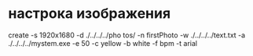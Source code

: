# настрока изображения

create -s 1920x1680 -d ./../../../pho tos/ -n firstPhoto -w ./../../../text.txt -a ./../../../mystem.exe -e 50 -c yellow -b white -f bpm -t arial



